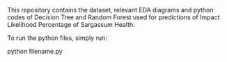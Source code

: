 This repository contains the dataset, relevant EDA diagrams and python codes of Decision Tree and Random Forest used for predictions of Impact Likelihood Percentage of Sargassum Health.


To run the python files, simply run:

python filename.py
